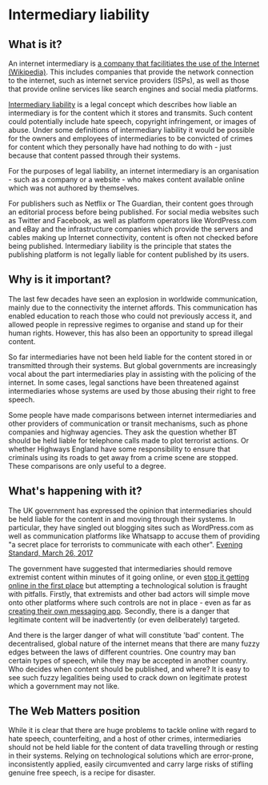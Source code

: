 # Intermediary liability

## What is it?

An internet intermediary is [a company that facilitiates the use of the Internet (Wikipedia)](https://en.wikipedia.org/wiki/Internet_intermediary). This includes companies that provide the network connection to the internet, such as internet service providers (ISPs), as well as those that provide online services like search engines and social media platforms.

[Intermediary liability](http://cyberlaw.stanford.edu/focus-areas/intermediary-liability) is a legal concept which describes how liable an intermediary is for the content which it stores and transmits. Such content could potentially include hate speech, copyright infringement, or images of abuse. Under some definitions of intermediary liability it would be possible for the owners and employees of intermediaries to be convicted of crimes for content which they personally have had nothing to do with - just because that content passed through their systems.

For the purposes of legal liability, an internet intermediary is an organisation - such as a company or a website - who makes content available online which was not authored by themselves.

For publishers such as Netflix or The Guardian, their content goes through an editorial process before being published. For social media websites such as Twitter and Facebook, as well as platform operators like WordPress.com and eBay and the infrastructure companies which provide the servers and cables making up Internet connectivity, content is often not checked before being published. Intermediary liability is the principle that states the publishing platform is not legally liable for content published by its users.

## Why is it important?

The last few decades have seen an explosion in worldwide communication, mainly due to the connectivity the internet affords. This communication has enabled education to reach those who could not previously access it, and allowed people in repressive regimes to organise and stand up for their human rights. However, this has also been an opportunity to spread illegal content.

So far intermediaries have not been held liable for the content stored in or transmitted through their systems. But global governments are increasingly vocal about the part intermediaries play in assisting with the policing of the internet. In some cases, legal sanctions have been threatened against intermediaries whose systems are used by those abusing their right to free speech.

Some people have made comparisons between internet intermediaries and other providers of communication or transit mechanisms, such as phone companies and highway agencies. They ask the question whether BT should be held liable for telephone calls made to plot terrorist actions. Or whether Highways England have some responsibility to ensure that criminals using its roads to get away from a crime scene are stopped. These comparisons are only useful to a degree.

## What's happening with it?

The UK government has expressed the opinion that intermediaries should be held liable for the content in and moving through their systems. In particular, they have singled out blogging sites such as WordPress.com as well as communication platforms like Whatsapp to accuse them of providing "a secret place for terrorists to communicate with each other". [Evening Standard, March 26, 2017](https://www.standard.co.uk/news/politics/whatsapp-encryption-is-totally-unacceptable-says-home-secretary-amber-rudd-a3499416.html)

The government have suggested that intermediaries should remove extremist content within minutes of it going online, or even [stop it getting online in the first place](http://www.independent.co.uk/news/uk/home-news/isis-propaganda-online-terrorists-extremists-encrypted-apps-attacks-whatsapp-telegram-amber-rudd-a7871866.html) but attempting a technological solution is fraught with pitfalls. Firstly, that extremists and other bad actors will simple move onto other platforms where such controls are not in place - even as far as [creating their own messaging app](http://www.newsweek.com/isis-creates-its-own-secure-messaging-app-415565). Secondly, there is a danger that legitimate content will be inadvertently (or even deliberately) targeted.

And there is the larger danger of what will constitute 'bad' content. The decentralised, global nature of the internet means that there are many fuzzy edges between the laws of different countries. One country may ban certain types of speech, while they may be accepted in another country. Who decides when content should be published, and where? It is easy to see such fuzzy legalities being used to crack down on legitimate protest which a government may not like.

## The Web Matters position

While it is clear that there are huge problems to tackle online with regard to hate speech, counterfeiting, and a host of other crimes, intermediaries should not be held liable for the content of data travelling through or resting in their systems. Relying on technological solutions which are error-prone, inconsistently applied, easily circumvented and carry large risks of stifling genuine free speech, is a recipe for disaster.